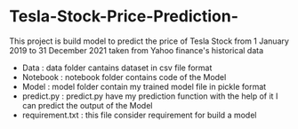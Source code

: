 # Tesla-Stock-Price-Prediction-

This project is build model to predict the price of Tesla Stock from 1 January 2019 to 31 December 2021 taken from Yahoo finance's historical data

- Data : data folder cantains dataset in csv file format
- Notebook : notebook folder contains code of the Model
- Model : model folder contain my trained model file in pickle format
- predict.py : predict.py have my prediction function with the help of it I can predict the output of the Model
- requirement.txt : this file consider requirement for build a model
